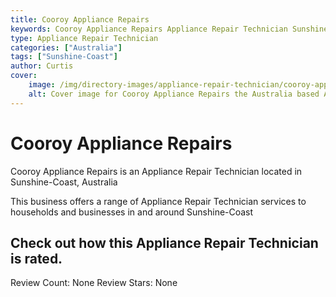 ```yaml
---
title: Cooroy Appliance Repairs
keywords: Cooroy Appliance Repairs Appliance Repair Technician Sunshine-Coast Australia 
type: Appliance Repair Technician 
categories: ["Australia"]
tags: ["Sunshine-Coast"]
author: Curtis
cover:
    image: /img/directory-images/appliance-repair-technician/cooroy-appliance-repairs.webp
    alt: Cover image for Cooroy Appliance Repairs the Australia based Appliance Repair Technician servicing Sunshine-Coast 
---
```


# Cooroy Appliance Repairs
Cooroy Appliance Repairs is an Appliance Repair Technician located in Sunshine-Coast, Australia

This business offers a range of Appliance Repair Technician services to households and businesses in and around Sunshine-Coast

## Check out how this Appliance Repair Technician is rated.
Review Count: None
Review Stars: None
